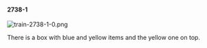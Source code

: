 #### 2738-1
![train-2738-1-0.png](https://github.com/lil-lab/nlvr/raw/master/nlvr/train/images/17/train-2738-1-0.png "train-2738-1-0.png")

There is a box with blue and yellow items and the yellow one on top.